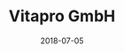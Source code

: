 ---
title:          "Vitapro GmbH"
date:           "2018-07-05"
draft:          false
robotsExclude:  true
---